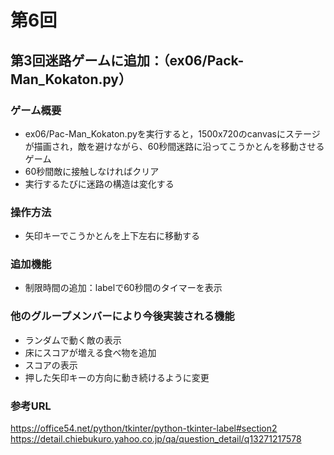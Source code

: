 # 第6回
## 第3回迷路ゲームに追加：（ex06/Pack-Man_Kokaton.py）
### ゲーム概要
- ex06/Pac-Man_Kokaton.pyを実行すると，1500x720のcanvasにステージが描画され，敵を避けながら、60秒間迷路に沿ってこうかとんを移動させるゲーム
- 60秒間敵に接触しなければクリア
- 実行するたびに迷路の構造は変化する
### 操作方法
- 矢印キーでこうかとんを上下左右に移動する
### 追加機能
- 制限時間の追加：labelで60秒間のタイマーを表示
### 他のグループメンバーにより今後実装される機能
- ランダムで動く敵の表示
- 床にスコアが増える食べ物を追加
- スコアの表示
- 押した矢印キーの方向に動き続けるように変更
### 参考URL
https://office54.net/python/tkinter/python-tkinter-label#section2
https://detail.chiebukuro.yahoo.co.jp/qa/question_detail/q13271217578